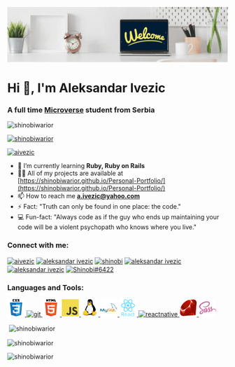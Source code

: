 ![Banner](./Banner.gif)


<h1 align="left">Hi 👋, I'm Aleksandar Ivezic</h1>
<h3 align="left">A full time <a href="https://www.microverse.org/?grsf=w9rx3c">Microverse</a> student from Serbia</h3>


<p align="left"> <img src="https://komarev.com/ghpvc/?username=shinobiwarior&label=Profile%20views&color=0e75b6&style=flat" alt="shinobiwarior" /> </p>

<p align="left"> <a href="https://github.com/ryo-ma/github-profile-trophy"><img src="https://github-profile-trophy.vercel.app/?username=shinobiwarior&theme=nord&row=1&column=6" alt="shinobiwarior" /></a> </p>

<p align="left"> <a href="https://twitter.com/aivezic" target="blank"><img src="https://img.shields.io/twitter/follow/aivezic?logo=twitter&style=for-the-badge" alt="aivezic" /></a> </p>

- 🌱 I’m currently learning **Ruby, Ruby on Rails**
- 👨‍💻 All of my projects are available at [https://shinobiwarior.github.io/Personal-Portfolio/](https://shinobiwarior.github.io/Personal-Portfolio/)
- 📫 How to reach me **a.ivezic@yahoo.com**
- ⚡ Fact: "Truth can only be found in one place: the code."
- 💻 Fun-fact: "Always code as if the guy who ends up maintaining your code will be a violent psychopath who knows where you live."

<h3 align="left">Connect with me:</h3>
<p align="left">
<a href="https://twitter.com/aivezic" target="blank"><img align="center" src="https://img.shields.io/badge/Twitter-1DA1F2?style=for-the-badge&logo=twitter&logoColor=white" alt="aivezic"  /></a>
<a href="https://linkedin.com/in/aleksandar-ivezić-1a6b0391" target="blank"><img align="center" src="https://img.shields.io/badge/LinkedIn-0077B5?style=for-the-badge&logo=linkedin&logoColor=white" alt="aleksandar ivezic"/></a>
<a href="https://stackoverflow.com/users/14692150/shinobi" target="blank"><img align="center" src="https://img.shields.io/badge/Stack_Overflow-FE7A16?style=for-the-badge&logo=stack-overflow&logoColor=white" alt="shinobi" /></a>
<a href="https://fb.com/aleksandar.ivezic" target="blank"><img align="center" src="https://img.shields.io/badge/Facebook-1877F2?style=for-the-badge&logo=facebook&logoColor=white" alt="aleksandar ivezic" /></a>
<a href="https://instagram.com/ivezicaleksandar" target="blank"><img align="center" src="https://img.shields.io/badge/Instagram-E4405F?style=for-the-badge&logo=instagram&logoColor=white" alt="aleksandar ivezic"  /></a>
<a href="https://discord.gg/NqumswxP" target="blank"><img align="center" src="https://img.shields.io/badge/Discord-7289DA?style=for-the-badge&logo=discord&logoColor=white" alt="Shinobi#6422" /></a>
</p>

<h3 align="left">Languages and Tools:</h3>
<p align="left"> <a href="https://www.w3schools.com/css/" target="_blank"> <img src="https://raw.githubusercontent.com/devicons/devicon/master/icons/css3/css3-original-wordmark.svg" alt="css3" width="40" height="40"/> </a> <a href="https://git-scm.com/" target="_blank"> <img src="https://www.vectorlogo.zone/logos/git-scm/git-scm-icon.svg" alt="git" width="40" height="40"/> </a> <a href="https://www.w3.org/html/" target="_blank"> <img src="https://raw.githubusercontent.com/devicons/devicon/master/icons/html5/html5-original-wordmark.svg" alt="html5" width="40" height="40"/> </a> <a href="https://developer.mozilla.org/en-US/docs/Web/JavaScript" target="_blank"> <img src="https://raw.githubusercontent.com/devicons/devicon/master/icons/javascript/javascript-original.svg" alt="javascript" width="40" height="40"/> </a> <a href="https://www.linux.org/" target="_blank"> <img src="https://raw.githubusercontent.com/devicons/devicon/master/icons/linux/linux-original.svg" alt="linux" width="40" height="40"/> </a> <a href="https://www.mysql.com/" target="_blank"> <img src="https://raw.githubusercontent.com/devicons/devicon/master/icons/mysql/mysql-original-wordmark.svg" alt="mysql" width="40" height="40"/> </a> <a href="https://reactjs.org/" target="_blank"> <img src="https://raw.githubusercontent.com/devicons/devicon/master/icons/react/react-original-wordmark.svg" alt="react" width="40" height="40"/> </a> <a href="https://reactnative.dev/" target="_blank"> <img src="https://reactnative.dev/img/header_logo.svg" alt="reactnative" width="40" height="40"/> </a> <a href="https://www.ruby-lang.org/en/" target="_blank"> <img src="https://raw.githubusercontent.com/devicons/devicon/master/icons/ruby/ruby-original.svg" alt="ruby" width="40" height="40"/> </a> <a href="https://sass-lang.com" target="_blank"> <img src="https://raw.githubusercontent.com/devicons/devicon/master/icons/sass/sass-original.svg" alt="sass" width="40" height="40"/> </a> </p>

<p>&nbsp;<img align="center" src="https://github-readme-stats.vercel.app/api?username=shinobiwarior&show_icons=true&locale=en&theme=tokyonight" alt="shinobiwarior" /></p>



<p><img align="center" src="https://github-readme-streak-stats.herokuapp.com/?user=shinobiwarior&theme=tokyonight" alt="shinobiwarior" /></p>

<p><img align="left" src="https://github-readme-stats.vercel.app/api/top-langs?username=shinobiwarior&show_icons=true&locale=en&layout=compact&theme=tokyonight" alt="shinobiwarior" /></p>
